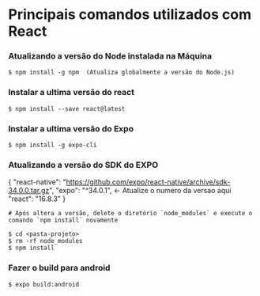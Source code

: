 # Principais comandos utilizados com React

### Atualizando a versão do Node instalada na Máquina
```
$ npm install -g npm  (Atualiza globalmente a versão do Node.js)
```

### Instalar a ultima versão do react
```
$ npm install --save react@latest
```

### Instalar a ultima versão do Expo
```
$ npm install -g expo-cli
```

### Atualizando a versão do SDK do EXPO
{
  "react-native": "https://github.com/expo/react-native/archive/sdk-34.0.0.tar.gz",
  "expo": "^34.0.1", <- Atualize o numero da versao aqui
  "react": "16.8.3"
}

```
# Após altera a versão, delete o diretório `node_modules` e execute o comando `npm install` novamente

$ cd <pasta-projeto>
$ rm -rf node_modules
$ npm install
```

### Fazer o build para android
```
$ expo build:android
```
